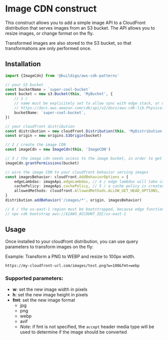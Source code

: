 # Image CDN construct

This construct allows you to add a simple image API to a CloudFront distribution that serves images from an S3 bucket.
The API allows you to resize images, or change format on the fly.

Transformed images are also stored to the S3 bucket, so that transformations are only performed once.

## Installation

```typescript
import {ImageCdn} from '@buildigo/aws-cdk-patterns'

// your S3 bucket
const bucketName = `super-cool-bucket`
const bucket = new s3.Bucket(this, 'MyBucket', {
    // 1 / 
    // name must be explicitely set to allow sync with edge stack, or use 'GENERATE_IF_NEEDED'
    // https://docs.aws.amazon.com/cdk/api/v2/docs/aws-cdk-lib.PhysicalName.html#static-generate_if_needed
    bucketName: `super-cool-bucket`,
})

// your cloudfront distribution
const distribution = new cloudfront.Distribution(this, 'MyDistribution')
const origin = new origins.S3Origin(bucket)

// 2 / create the image CDN
const imageCdn = new ImageCdn(this, 'ImageCDN')

// 3 / the image cdn needs access to the image bucket, in order to get the images and store the transformed images
imageCdn.grantPermissions(bucket)

// wire the image CDN to your cloudfront behavior serving images
const imagesBehavior: cloudfront.AddBehaviorOptions = {
    edgeLambdas: imageApi.edgeLambdas, // 4 / edge lambdas will take care to transform images if needed
    cachePolicy: imageApi.cachePolicy, // 5 / a cache policy is created to cache transformed images and process correctly query parameters
    allowedMethods: cloudfront.AllowedMethods.ALLOW_GET_HEAD_OPTIONS,
}
distribution.addBehavior('/images/*', origin, imagesBehavior)

// 6 / the us-east-1 region must be bootstrapped, because edge functions are always deployed to us-east-1 and then replicated to appropriate regions
// npx cdk bootstrap aws://${AWS_ACCOUNT_ID}/us-east-1
```

## Usage

Once installed to your cloudfront distribution, you can use query parameters to transform images on the fly:

Example: Transform a PNG to WEBP and resize to 100px width.

`https://my-cloudfront-url.com/images/test.png?w=100&fmt=webp`

### Supported parameters:

- **w**: set the new image width in pixels
- **h**: set the new image height in pixels
- **fmt**: set the new image format
    - jpg
    - png
    - webp
    - avif
    - _Note_: if fmt is not specified, the `accept` header media type will be used to determine if the image should be
      converted